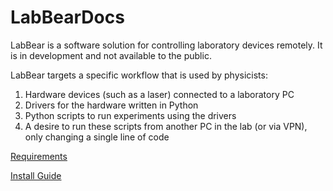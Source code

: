 # LabBearDocs

LabBear is a software solution for controlling laboratory devices remotely. It is in development and not available to the public.

LabBear targets a specific workflow that is used by physicists:
1. Hardware devices (such as a laser) connected to a laboratory PC
2. Drivers for the hardware written in Python
3. Python scripts to run experiments using the drivers
4. A desire to run these scripts from another PC in the lab (or via VPN), only changing a single line of code

[Requirements](REQUIREMENTS.md)

[Install Guide](INSTALL.md)
